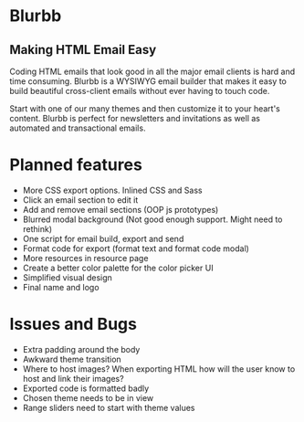 Blurbb
======

Making HTML Email Easy
----------------------

Coding HTML emails that look good in all the major email clients is hard and time consuming. Blurbb is a WYSIWYG email builder that makes it easy to build beautiful cross-client emails without ever having to touch code.

Start with one of our many themes and then customize it to your heart's content. Blurbb is perfect for newsletters and invitations as well as automated and transactional emails.



Planned features
================

- More CSS export options. Inlined CSS and Sass
- Click an email section to edit it
- Add and remove email sections (OOP js prototypes)
- Blurred modal background (Not good enough support. Might need to rethink)
- One script for email build, export and send
- Format code for export (format text and format code modal)
- More resources in resource page
- Create a better color palette for the color picker UI
- Simplified visual design
- Final name and logo

Issues and Bugs
===============

- Extra padding around the body
- Awkward theme transition
- Where to host images? When exporting HTML how will the user know to host and link their images?
- Exported code is formatted badly
- Chosen theme needs to be in view
- Range sliders need to start with theme values